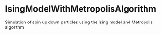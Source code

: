 # IsingModelWithMetropolisAlgorithm
Simulation of spin up down particles using the Ising model and Metropolis algorithm
